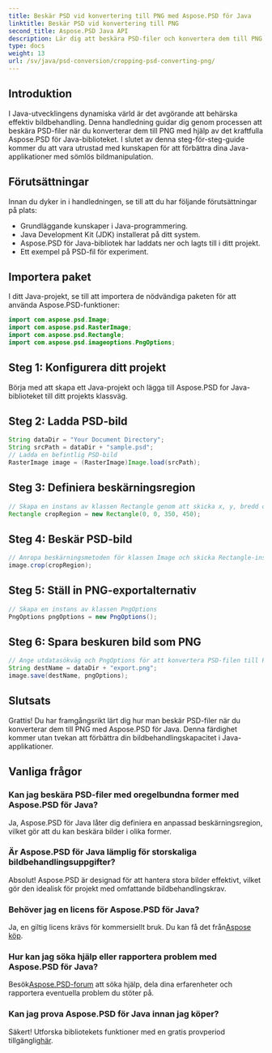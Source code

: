```yaml
---
title: Beskär PSD vid konvertering till PNG med Aspose.PSD för Java
linktitle: Beskär PSD vid konvertering till PNG
second_title: Aspose.PSD Java API
description: Lär dig att beskära PSD-filer och konvertera dem till PNG med Aspose.PSD för Java. Förbättra dina Java-applikationer med effektiv bildbehandling.
type: docs
weight: 13
url: /sv/java/psd-conversion/cropping-psd-converting-png/
---
```

## Introduktion
I Java-utvecklingens dynamiska värld är det avgörande att behärska effektiv bildbehandling. Denna handledning guidar dig genom processen att beskära PSD-filer när du konverterar dem till PNG med hjälp av det kraftfulla Aspose.PSD för Java-biblioteket. I slutet av denna steg-för-steg-guide kommer du att vara utrustad med kunskapen för att förbättra dina Java-applikationer med sömlös bildmanipulation.
## Förutsättningar
Innan du dyker in i handledningen, se till att du har följande förutsättningar på plats:
- Grundläggande kunskaper i Java-programmering.
- Java Development Kit (JDK) installerat på ditt system.
- Aspose.PSD för Java-bibliotek har laddats ner och lagts till i ditt projekt.
- Ett exempel på PSD-fil för experiment.
## Importera paket
I ditt Java-projekt, se till att importera de nödvändiga paketen för att använda Aspose.PSD-funktioner:
```java
import com.aspose.psd.Image;
import com.aspose.psd.RasterImage;
import com.aspose.psd.Rectangle;
import com.aspose.psd.imageoptions.PngOptions;
```
## Steg 1: Konfigurera ditt projekt
Börja med att skapa ett Java-projekt och lägga till Aspose.PSD for Java-biblioteket till ditt projekts klassväg.
## Steg 2: Ladda PSD-bild
```java
String dataDir = "Your Document Directory";
String srcPath = dataDir + "sample.psd";
// Ladda en befintlig PSD-bild
RasterImage image = (RasterImage)Image.load(srcPath);
```
## Steg 3: Definiera beskärningsregion
```java
// Skapa en instans av klassen Rectangle genom att skicka x, y, bredd och höjd
Rectangle cropRegion = new Rectangle(0, 0, 350, 450);
```
## Steg 4: Beskär PSD-bild
```java
// Anropa beskärningsmetoden för klassen Image och skicka Rectangle-instansen
image.crop(cropRegion);
```
## Steg 5: Ställ in PNG-exportalternativ
```java
// Skapa en instans av klassen PngOptions
PngOptions pngOptions = new PngOptions();
```
## Steg 6: Spara beskuren bild som PNG
```java
// Ange utdatasökväg och PngOptions för att konvertera PSD-filen till PNG och spara utdata
String destName = dataDir + "export.png";
image.save(destName, pngOptions);
```
## Slutsats
Grattis! Du har framgångsrikt lärt dig hur man beskär PSD-filer när du konverterar dem till PNG med Aspose.PSD för Java. Denna färdighet kommer utan tvekan att förbättra din bildbehandlingskapacitet i Java-applikationer.
## Vanliga frågor
### Kan jag beskära PSD-filer med oregelbundna former med Aspose.PSD för Java?
Ja, Aspose.PSD för Java låter dig definiera en anpassad beskärningsregion, vilket gör att du kan beskära bilder i olika former.
### Är Aspose.PSD för Java lämplig för storskaliga bildbehandlingsuppgifter?
Absolut! Aspose.PSD är designad för att hantera stora bilder effektivt, vilket gör den idealisk för projekt med omfattande bildbehandlingskrav.
### Behöver jag en licens för Aspose.PSD för Java?
 Ja, en giltig licens krävs för kommersiellt bruk. Du kan få det från[Aspose köp](https://purchase.aspose.com/buy).
### Hur kan jag söka hjälp eller rapportera problem med Aspose.PSD för Java?
 Besök[Aspose.PSD-forum](https://forum.aspose.com/c/psd/34) att söka hjälp, dela dina erfarenheter och rapportera eventuella problem du stöter på.
### Kan jag prova Aspose.PSD för Java innan jag köper?
 Säkert! Utforska bibliotekets funktioner med en gratis provperiod tillgänglig[här](https://releases.aspose.com/).